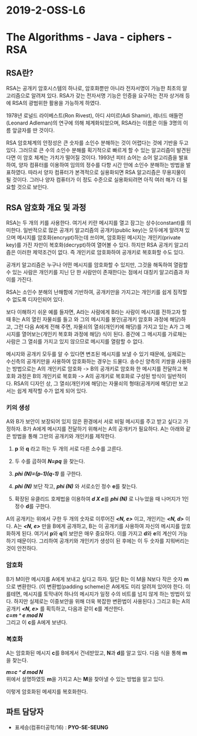 # 2019-2-OSS-L6
# The Algorithms - Java - ciphers - RSA

## RSA란?
RSA는 공개키 암호시스템의 하나로, 암호화뿐만 아니라 전자서명이 가능한 최초의 알고리즘으로 알려져 있다. RSA가 갖는 전자서명 기능은 인증을 요구하는 전자 상거래 등에 RSA의 광범위한 활용을 가능하게 하였다.

1978년 로널드 라이베스트(Ron Rivest), 아디 샤미르(Adi Shamir), 레너드 애들먼(Leonard Adleman)의 연구에 의해 체계화되었으며, RSA라는 이름은 이들 3명의 이름 앞글자를 딴 것이다.

RSA 암호체계의 안정성은 큰 숫자를 소인수 분해하는 것이 어렵다는 것에 기반을 두고 있다. 그러므로 큰 수의 소인수 분해를 획기적으로 빠르게 할 수 있는 알고리즘이 발견된다면 이 암호 체계는 가치가 떨어질 것이다. 1993년 피터 쇼어는 쇼어 알고리즘을 발표하여, 양자 컴퓨터를 이용하여 임의의 정수를 다항 시간 안에 소인수 분해하는 방법을 발표하였다. 따라서 양자 컴퓨터가 본격적으로 실용화되면 RSA 알고리즘은 무용지물이 될 것이다. 그러나 양자 컴퓨터가 이 정도 수준으로 실용화되려면 아직 여러 해가 더 필요할 것으로 보인다.

## RSA 암호화 개요 및 과정
RSA는 두 개의 키를 사용한다. 여기서 키란 메시지를 열고 잠그는 상수(constant)를 의미한다. 일반적으로 많은 공개키 알고리즘의 공개키(public key)는 모두에게 알려져 있으며 메시지를 암호화(encrypt)하는데 쓰이며, 암호화된 메시지는 개인키(private key)를 가진 자만이 복호화(decrypt)하여 열어볼 수 있다. 하지만 RSA 공개키 알고리즘은 이러한 제약조건이 없다. 즉 개인키로 암호화하여 공개키로 복호화할 수도 있다.

공개키 알고리즘은 누구나 어떤 메시지를 암호화할 수 있지만, 그것을 해독하여 열람할 수 있는 사람은 개인키를 지닌 단 한 사람만이 존재한다는 점에서 대칭키 알고리즘과 차이를 가진다.

RSA는 소인수 분해의 난해함에 기반하여, 공개키만을 가지고는 개인키를 쉽게 짐작할 수 없도록 디자인되어 있다.

보다 이해하기 쉬운 예를 들자면, A라는 사람에게 B라는 사람이 메시지를 전하고자 할 때 B는 A의 열린 자물쇠를 들고 와 그의 메시지를 봉인(공개키 암호화 과정에 해당)하고, 그런 다음 A에게 전해 주면, 자물쇠의 열쇠(개인키에 해당)를 가지고 있는 A가 그 메시지를 열어보는(개인키 복호화 과정에 해당) 식이 된다. 중간에 그 메시지를 가로채는 사람은 그 열쇠를 가지고 있지 않으므로 메시지를 열람할 수 없다.

메시지와 공개키 모두를 알 수 있다면 변조된 메시지를 보낼 수 있기 때문에, 실제로는 수신측의 공개키만을 사용하여 암호화하는 경우는 드물다. 송수신 양측의 키쌍을 사용하는 방법으로는 A의 개인키로 암호화 -> B의 공개키로 암호화 한 메시지를 전달하고 복호화 과정은 B의 개인키로 복호화 -> A의 공개키로 복호화로 구성된 방식이 일반적이다. RSA의 디자인 상, 그 열쇠(개인키에 해당)는 자물쇠의 형태(공개키에 해당)만 보고서는 쉽게 제작할 수가 없게 되어 있다.

### 키의 생성
A와 B가 보안이 보장되어 있지 않은 환경에서 서로 비밀 메시지를 주고 받고 싶다고 가정하자. B가 A에게 메시지를 전달하기 위해서는 A의 공개키가 필요하다. A는 아래와 같은 방법을 통해 그만의 공개키와 개인키를 제작한다.

1. **p** 와 **q** 라고 하는 두 개의 서로 다른 소수를 고른다.

2. 두 수를 곱하여 ***N=pq*** 을 찾는다.
3. ***phi (N)=(p-1)(q-1)*** 를 구한다.
4. ***phi (N)*** 보단 작고, ***phi (N)*** 와 서로소인 정수 **e**를 찾는다.
5. 확장된 유클리드 호제법을 이용하여 ***d X e***를 ***phi (N)*** 로 나누었을 때 나머지가 1인 정수 **d**를 구한다.

A의 공개키는 위에서 구한 두 개의 숫자로 이루어진 ***<N, e>*** 이고, 개인키는 ***<N, d>*** 이다. A는 ***<N, e>*** 만을 B에게 공개하고, B는 이 공개키를 사용하여 자신의 메시지를 암호화하게 된다. 여기서 **p**와 **q**의 보안은 매우 중요하다. 이를 가지고 **d**와 **e**의 계산이 가능하기 때문이다. 그리하여 공개키와 개인키가 생성이 된 후에는 이 두 숫자를 지워버리는 것이 안전하다.

### 암호화
B가 M이란 메시지를 A에게 보내고 싶다고 하자. 일단 B는 이 M을 N보다 작은 숫자 **m**으로 변환한다. (이 변환법(padding scheme)은 A에게도 미리 알려져 있어야 한다. 이를테면, 메시지를 토막내어 하나의 메시지가 일정 수의 비트를 넘지 않게 하는 방법이 있다. 하지만 실제로는 이중보안을 위해 더욱 복잡한 변환법이 사용된다.) 그리고 B는 A의 공개키 ***<N, e>*** 를 획득하고, 다음과 같이 **c**를 계산한다.  
***c=m ^ e mod N***  
그리고 이 **c**를 A에게 보낸다.

### 복호화
A는 암호화된 메시지 **c**를 B에게서 건네받았고, **N**과 **d**를 알고 있다. 다음 식을 통해 **m**을 찾는다.
  
***m=c ^ d mod N***  
위에서 설명하였듯 **m**을 가지고 A는 **M**을 찾아낼 수 있는 방법을 알고 있다.  

이렇게 암호화된 메세지를 복호화한다.

## 파트 담당자
- 표세승(컴퓨터공학/16) : **PYO-SE-SEUNG**  
